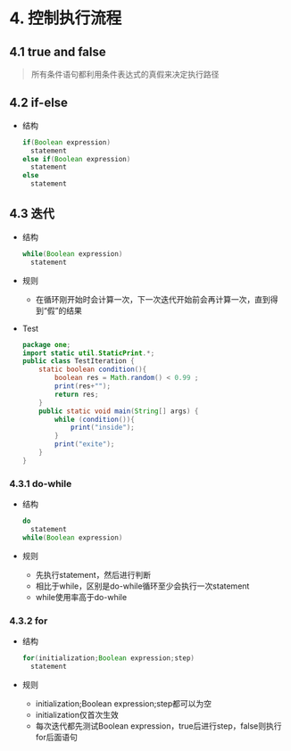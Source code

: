 # 4. 控制执行流程

## 4.1 true and false

> 所有条件语句都利用条件表达式的真假来决定执行路径

## 4.2 if-else

- 结构

  ```java
  if(Boolean expression)
  	statement
  else if(Boolean expression)
  	statement
  else
  	statement
  ```

## 4.3 迭代

- 结构

  ```java
  while(Boolean expression)
  	statement
  ```

- 规则

  - 在循环刚开始时会计算一次，下一次迭代开始前会再计算一次，直到得到“假”的结果

- Test

  ```java
  package one;
  import static util.StaticPrint.*;
  public class TestIteration {
      static boolean condition(){
          boolean res = Math.random() < 0.99 ;
          print(res+"");
          return res;
      }
      public static void main(String[] args) {
          while (condition()){
              print("inside");
          }
          print("exite");
      }
  }
  ```

### 4.3.1 do-while

- 结构

  ```java
  do
  	statement
  while(Boolean expression)
  ```

- 规则
  - 先执行statement，然后进行判断
  - 相比于while，区别是do-while循环至少会执行一次statement
  - while使用率高于do-while

### 4.3.2 for

- 结构

  ```java
  for(initialization;Boolean expression;step)
  	statement
  ```

- 规则

  - initialization;Boolean expression;step都可以为空
  - initialization仅首次生效
  - 每次迭代都先测试Boolean expression，true后进行step，false则执行for后面语句









































